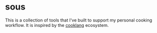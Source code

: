 # sous

This is a collection of tools that I've built to support my personal cooking workflow. It is inspired by the [cooklang](https://cooklang.org) ecosystem. 